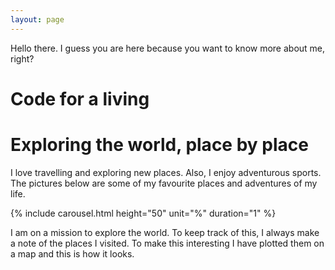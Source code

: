 ```yaml
---
layout: page
---
```


Hello there. I guess you are here because you want to know more about me, right?

<h1 class="site-name">Code for a living</h1>



<h1 class="site-name">Exploring the world, place by place</h1>

I love travelling and exploring new places. Also, I enjoy adventurous sports. The pictures below are some of my favourite places and adventures of my life.

{% include carousel.html height="50" unit="%" duration="1" %}

I am on a mission to explore the world. To keep track of this, I always make a note of the places I visited. To make this interesting I have plotted them on a map and this is how it looks.



<!--Worked as Software Developer Intern at [Sprinklr Inc.](https://www.https://www.sprinklr.com/)
* Worked as a developer & mentor at Google Summer of Code 2016-2018 for [pgRouting](http://pgrouting.org/)-->
